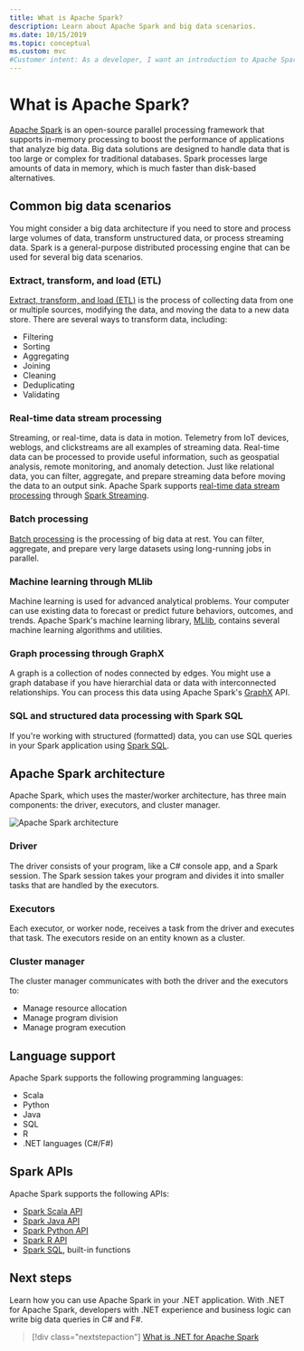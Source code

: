 ```yaml
---
title: What is Apache Spark?
description: Learn about Apache Spark and big data scenarios.
ms.date: 10/15/2019
ms.topic: conceptual
ms.custom: mvc
#Customer intent: As a developer, I want an introduction to Apache Spark.
---
```


# What is Apache Spark?

[Apache Spark](https://spark.apache.org/) is an open-source parallel processing framework that supports in-memory processing to boost the performance of applications that analyze big data. Big data solutions are designed to handle data that is too large or complex for traditional databases. Spark processes large amounts of data in memory, which is much faster than disk-based alternatives.

## Common big data scenarios

You might consider a big data architecture if you need to store and process large volumes of data, transform unstructured data, or process streaming data. Spark is a general-purpose distributed processing engine that can be used for several big data scenarios.

### Extract, transform, and load (ETL)

[Extract, transform, and load (ETL)](/azure/architecture/data-guide/relational-data/etl) is the process of collecting data from one or multiple sources, modifying the data, and moving the data to a new data store. There are several ways to transform data, including:

* Filtering
* Sorting
* Aggregating
* Joining
* Cleaning
* Deduplicating
* Validating

### Real-time data stream processing

Streaming, or real-time, data is data in motion. Telemetry from IoT devices, weblogs, and clickstreams are all examples of streaming data. Real-time data can be processed to provide useful information, such as geospatial analysis, remote monitoring, and anomaly detection. Just like relational data, you can filter, aggregate, and prepare streaming data before moving the data to an output sink. Apache Spark supports [real-time data stream processing](/azure/architecture/data-guide/big-data/real-time-processing) through [Spark Streaming](https://spark.apache.org/streaming/).

### Batch processing

[Batch processing](/azure/architecture/data-guide/big-data/batch-processing) is the processing of big data at rest. You can filter, aggregate, and prepare very large datasets using long-running jobs in parallel.

### Machine learning through MLlib

Machine learning is used for advanced analytical problems. Your computer can use existing data to forecast or predict future behaviors, outcomes, and trends. Apache Spark's machine learning library, [MLlib](https://spark.apache.org/mllib/), contains several machine learning algorithms and utilities.

### Graph processing through GraphX

A graph is a collection of nodes connected by edges. You might use a graph database if you have hierarchial data or data with interconnected relationships. You can process this data using Apache Spark's [GraphX](https://spark.apache.org/graphx/) API.

### SQL and structured data processing with Spark SQL

If you're working with structured (formatted) data, you can use SQL queries in your Spark application using [Spark SQL](https://spark.apache.org/sql/).

## Apache Spark architecture

Apache Spark, which uses the master/worker architecture, has three main components: the driver, executors, and cluster manager.

![Apache Spark architecture](media/spark-architecture.png)

### Driver

The driver consists of your program, like a C# console app, and a Spark session. The Spark session takes your program and divides it into smaller tasks that are handled by the executors.

### Executors

Each executor, or worker node, receives a task from the driver and executes that task. The executors reside on an entity known as a cluster.

### Cluster manager

The cluster manager communicates with both the driver and the executors to:

* Manage resource allocation
* Manage program division
* Manage program execution

## Language support

Apache Spark supports the following programming languages:

* Scala
* Python
* Java
* SQL
* R
* .NET languages (C#/F#)

## Spark APIs

Apache Spark supports the following APIs:

* [Spark Scala API](https://spark.apache.org/docs/2.2.0/api/scala/index.html)
* [Spark Java API](https://spark.apache.org/docs/2.2.0/api/java/index.html)
* [Spark Python API](https://spark.apache.org/docs/2.2.0/api/python/index.html)
* [Spark R API](https://spark.apache.org/docs/2.2.0/api/R/index.html)
* [Spark SQL](https://spark.apache.org/docs/latest/api/sql/index.html), built-in functions

## Next steps

Learn how you can use Apache Spark in your .NET application. With .NET for Apache Spark, developers with .NET experience and business logic can write big data queries in C# and F#.
> [!div class="nextstepaction"]
> [What is .NET for Apache Spark](what-is-apache-spark-dotnet.md)
